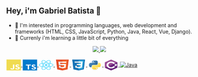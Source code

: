 ## Hey, i'm Gabriel Batista 👋
- 👀 I'm interested in programming languages, web development and frameworks (HTML, CSS, JavaScript, Python, Java, React, Vue, Django).
- 🌱 Currenly i'm learning a little bit of everything

<div align="center">
  <a href="https://github.com/GabrielBatista0">
  <img height="170em" src="https://github-readme-stats.vercel.app/api?username=GabrielBatista0&show_icons=true&theme=dark&include_all_commits=true&count_private=false"/>
  <img height="170em" src="https://github-readme-stats.vercel.app/api/top-langs/?username=GabrielBatista0&layout=compact&langs_count=7&theme=dark&include_all_commits=true&count_private=false"/>
</div>
<div style="display: inline_block"><br>
  <img align="center" alt="Js" height="30" width="40" src="https://raw.githubusercontent.com/devicons/devicon/master/icons/javascript/javascript-plain.svg">
  <img align="center" alt="Ts" height="30" width="40" src="https://raw.githubusercontent.com/devicons/devicon/master/icons/typescript/typescript-plain.svg">
  <img align="center" alt="React" height="30" width="40" src="https://raw.githubusercontent.com/devicons/devicon/master/icons/react/react-original.svg">
  <img align="center" alt="HTML" height="30" width="40" src="https://raw.githubusercontent.com/devicons/devicon/master/icons/html5/html5-original.svg">
  <img align="center" alt="CSS" height="30" width="40" src="https://raw.githubusercontent.com/devicons/devicon/master/icons/css3/css3-original.svg">
  <img align="center" alt="Python" height="30" width="40" src="https://raw.githubusercontent.com/devicons/devicon/master/icons/python/python-original.svg">
  <img align="center" alt="Csharp" height="30" width="40" src="https://raw.githubusercontent.com/devicons/devicon/master/icons/csharp/csharp-original.svg">
  <img align="center" alt="Java" height="30" width="40" src="https://cdn-icons-png.flaticon.com/512/226/226777.png">
</div>
 
